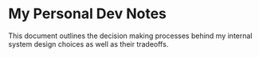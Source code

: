 # My Personal Dev Notes 
This document outlines the decision making processes behind my internal system design choices as well as their tradeoffs. 